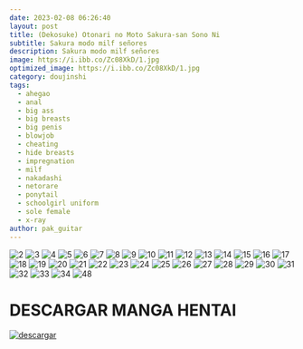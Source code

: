 ```yaml
---
date: 2023-02-08 06:26:40
layout: post
title: (Dekosuke) Otonari no Moto Sakura-san Sono Ni
subtitle: Sakura modo milf señores
description: Sakura modo milf señores
image: https://i.ibb.co/Zc08XkD/1.jpg
optimized_image: https://i.ibb.co/Zc08XkD/1.jpg
category: doujinshi
tags:
  - ahegao
  - anal
  - big ass
  - big breasts
  - big penis
  - blowjob
  - cheating
  - hide breasts
  - impregnation
  - milf
  - nakadashi
  - netorare
  - ponytail
  - schoolgirl uniform
  - sole female
  - x-ray
author: pak_guitar
---
```


<img src="https://i.ibb.co/WKytxzZ/2.jpg" alt="2" border="0">

<img src="https://i.ibb.co/pWp01fM/3.jpg" alt="3" border="0">

<img src="https://i.ibb.co/ZSBwkB3/4.jpg" alt="4" border="0">

<img src="https://i.ibb.co/QCvDr8h/5.jpg" alt="5" border="0">

<img src="https://i.ibb.co/JpPYmxC/6.jpg" alt="6" border="0">

<img src="https://i.ibb.co/Df1QNzF/7.jpg" alt="7" border="0">

<img src="https://i.ibb.co/VxJ5C5k/8.jpg" alt="8" border="0">

<img src="https://i.ibb.co/svrCHFn/9.jpg" alt="9" border="0">

<img src="https://i.ibb.co/Th2tsBL/10.jpg" alt="10" border="0">

<img src="https://i.ibb.co/LPwX9pY/11.jpg" alt="11" border="0">

<img src="https://i.ibb.co/6wZ6rX4/12.jpg" alt="12" border="0">

<img src="https://i.ibb.co/wM773b1/13.jpg" alt="13" border="0">

<img src="https://i.ibb.co/bF0W39t/14.jpg" alt="14" border="0">

<img src="https://i.ibb.co/nM8zVNH/15.jpg" alt="15" border="0">

<img src="https://i.ibb.co/kJyMggp/16.jpg" alt="16" border="0">

<img src="https://i.ibb.co/tD52Jv6/17.jpg" alt="17" border="0">

<img src="https://i.ibb.co/T1jbwk2/18.jpg" alt="18" border="0">

<img src="https://i.ibb.co/kg5FdKk/19.jpg" alt="19" border="0">

<img src="https://i.ibb.co/VB1HRyq/20.jpg" alt="20" border="0">

<img src="https://i.ibb.co/fpnHcMP/21.jpg" alt="21" border="0">

<img src="https://i.ibb.co/8PPNhQ3/22.jpg" alt="22" border="0">

<img src="https://i.ibb.co/2PnNJs7/23.jpg" alt="23" border="0">

<img src="https://i.ibb.co/BKYtH1S/24.jpg" alt="24" border="0">

<img src="https://i.ibb.co/gvDBY2g/25.jpg" alt="25" border="0">

<img src="https://i.ibb.co/RHzYgWt/26.jpg" alt="26" border="0">

<img src="https://i.ibb.co/C5CnPDC/27.jpg" alt="27" border="0">

<img src="https://i.ibb.co/2K5BVNY/28.jpg" alt="28" border="0">

<img src="https://i.ibb.co/K7gwTPZ/29.jpg" alt="29" border="0">

<img src="https://i.ibb.co/nD9hFMT/30.jpg" alt="30" border="0">

<img src="https://i.ibb.co/KmnVL9K/31.jpg" alt="31" border="0">

<img src="https://i.ibb.co/LSbx65j/32.jpg" alt="32" border="0">

<img src="https://i.ibb.co/K0VV8Q0/33.jpg" alt="33" border="0">

<img src="https://i.ibb.co/PrJGZnX/34.jpg" alt="34" border="0">

<img src="https://i.ibb.co/9rQZNLx/48.jpg" alt="48" border="0">


# DESCARGAR MANGA HENTAI
<a href="https://mixdrp.to/f/4n0xpz3diq4nllj"><img src="https://i.ibb.co/ph6KsCR/descargar.png" alt="descargar"/></a>



